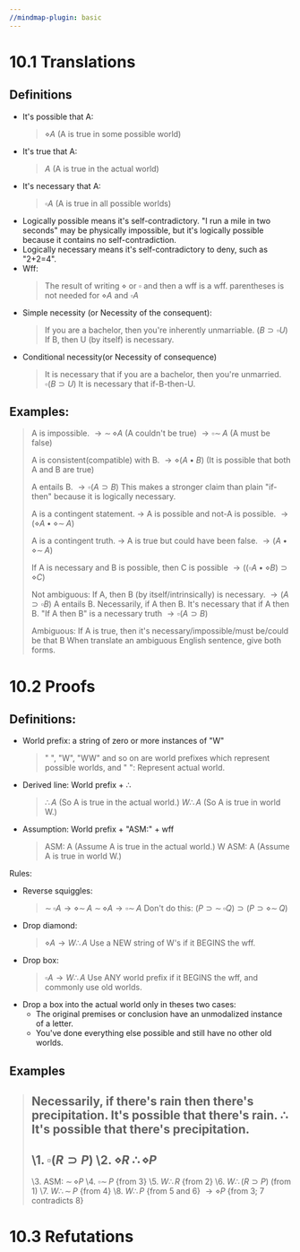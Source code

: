```yaml
---
//mindmap-plugin: basic
---
```


# 10.1 Translations

## Definitions
- It's possible that A:
	> $\diamond A$ (A is true in some possible world)
- It's true that A:
	> $A$ (A is true in the actual world)
- It's necessary that A:
	> $\square A$ (A is true in all possible worlds)
- Logically possible means it's self-contradictory. "I run a mile in two seconds" may be physically impossible, but it's logically possible because it contains no self-contradiction.
- Logically necessary means it's self-contradictory to deny, such as "2+2=4".
- Wff:
	>The result of writing $\diamond$ or $\square$ and then a wff is a wff.
	>parentheses is not needed for $\diamond A$ and $\square A$
- Simple necessity (or Necessity of the consequent):
	> If you are a bachelor, then you're inherently unmarriable.
	> $(B \supset \square U)$ 
	> If B, then U (by itself) is necessary.
- Conditional necessity(or Necessity of consequence)
	> It is necessary that if you are a bachelor, then you're unmarried.
	> $\square (B \supset U)$
	> It is necessary that if-B-then-U.


## Examples:
> A is impossible.
> $\rightarrow \sim\!\!\diamond A$ (A couldn't be true)
> $\rightarrow \square \sim\!\!A$ (A must be false)
> 
> A is consistent(compatible) with B.
> $\rightarrow \diamond (A \bullet B)$ (It is possible that both A and B are true)
> 
> A entails B.
> $\rightarrow \square (A \supset B)$
> This makes a stronger claim than plain "if-then" because it is logically necessary.
> 
> A is a contingent statement.
> $\rightarrow$ A is possible and not-A is possible.
> $\rightarrow (\diamond A \bullet \diamond \sim\!\!A)$
> 
> A is a contingent truth.
> $\rightarrow$ A is true but could have been false.
> $\rightarrow (A \bullet \diamond \sim\!\!A)$
> 
> If A is necessary and B is possible, then C is possible
> $\rightarrow ((\square A \bullet \diamond B)\supset \diamond C)$
> 
> Not ambiguous:
>  If A, then B (by itself/intrinsically) is necessary.
>  $\rightarrow (A \supset \square B)$
>  A entails B.
>  Necessarily, if A then B.
>  It's necessary that if A then B.
>  "If A then B" is a necessary truth
>  $\rightarrow \square (A \supset B)$
>  
>  Ambiguous:
>  If A is true, then it's necessary/impossible/must be/could be that B
>  When translate an ambiguous English sentence, give both forms.

# 10.2 Proofs

## Definitions:
- World prefix: a string of zero or more instances of "W"
	>" ", "W", "WW" and so on are world prefixes which represent possible worlds, and
	>" ": Represent actual world.
- Derived line: World prefix + $\therefore$
	> $\therefore A$ (So A is true in the actual world.)
	> $W \therefore A$ (So A is true in world W.) 
- Assumption: World prefix + "ASM:" + wff
	> ASM: A (Assume A is true in the actual world.)
	> W ASM: A (Assume A is true in world W.)

Rules:
- Reverse squiggles:
	> $\sim\!\!\square A \rightarrow \diamond \sim\!\!A$
	> $\sim\!\!\diamond A \rightarrow \square \sim\!\!A$
	> Don't do this:
	> $(P \supset \sim\!\!\square Q) \supset (P \supset \diamond \sim\!\!Q)$ 
- Drop diamond:
	> $\diamond A \rightarrow W \therefore A$
	>Use a NEW string of W's if it BEGINS the wff.
- Drop box:
	> $\square A \rightarrow W \therefore A$
	> Use ANY world prefix if it BEGINS the wff, and commonly use old worlds.
- Drop a box into the actual world only in theses two cases:
	- The original premises or conclusion have an unmodalized instance of a letter.
	- You've done everything else possible and still have no other old worlds.

## Examples
> Necessarily, if there's rain then there's precipitation.
> It's possible that there's rain.
> $\therefore$ It's possible that there's precipitation.
> ---
> \1. $\square (R \supset P)$
> \2. $\diamond R$
> $\therefore \diamond P$
> ---
> \3. ASM: $\sim\!\!\diamond P$
> \4. $\square \sim\!\!P$ {from 3}
> \5. $W \therefore R$ {from 2}
> \6. $W \therefore (R \supset P)$ (from 1)
> \7. $W \therefore \sim\!\!P$ {from 4}
> \8. $W \therefore P$ {from 5 and 6}
> $\rightarrow \diamond P$ {from 3; 7 contradicts 8}

# 10.3 Refutations
